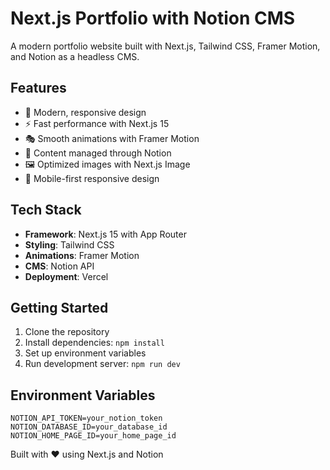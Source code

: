 # Next.js Portfolio with Notion CMS

A modern portfolio website built with Next.js, Tailwind CSS, Framer Motion, and Notion as a headless CMS.

## Features

- 🎨 Modern, responsive design
- ⚡ Fast performance with Next.js 15
- 🎭 Smooth animations with Framer Motion
- 📝 Content managed through Notion
- 🖼️ Optimized images with Next.js Image
- 📱 Mobile-first responsive design

## Tech Stack

- **Framework**: Next.js 15 with App Router
- **Styling**: Tailwind CSS
- **Animations**: Framer Motion
- **CMS**: Notion API
- **Deployment**: Vercel

## Getting Started

1. Clone the repository
2. Install dependencies: `npm install`
3. Set up environment variables
4. Run development server: `npm run dev`

## Environment Variables

```
NOTION_API_TOKEN=your_notion_token
NOTION_DATABASE_ID=your_database_id
NOTION_HOME_PAGE_ID=your_home_page_id
```

Built with ❤️ using Next.js and Notion

